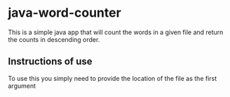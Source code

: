 # java-word-counter

This is a simple java app that will count the words in a given file and return the counts in descending order.

## Instructions of use

To use this you simply need to provide the location of the file as the first argument
